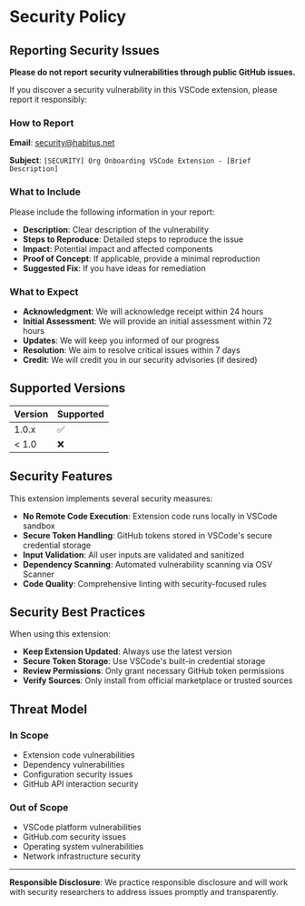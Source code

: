 # Security Policy

## Reporting Security Issues

**Please do not report security vulnerabilities through public GitHub issues.**

If you discover a security vulnerability in this VSCode extension, please report it responsibly:

### How to Report

**Email**: security@habitus.net

**Subject**: `[SECURITY] Org Onboarding VSCode Extension - [Brief Description]`

### What to Include

Please include the following information in your report:

- **Description**: Clear description of the vulnerability
- **Steps to Reproduce**: Detailed steps to reproduce the issue
- **Impact**: Potential impact and affected components
- **Proof of Concept**: If applicable, provide a minimal reproduction
- **Suggested Fix**: If you have ideas for remediation

### What to Expect

- **Acknowledgment**: We will acknowledge receipt within 24 hours
- **Initial Assessment**: We will provide an initial assessment within 72 hours
- **Updates**: We will keep you informed of our progress
- **Resolution**: We aim to resolve critical issues within 7 days
- **Credit**: We will credit you in our security advisories (if desired)

## Supported Versions

| Version | Supported          |
| ------- | ------------------ |
| 1.0.x   | :white_check_mark: |
| < 1.0   | :x:                |

## Security Features

This extension implements several security measures:

- **No Remote Code Execution**: Extension code runs locally in VSCode sandbox
- **Secure Token Handling**: GitHub tokens stored in VSCode's secure credential storage
- **Input Validation**: All user inputs are validated and sanitized
- **Dependency Scanning**: Automated vulnerability scanning via OSV Scanner
- **Code Quality**: Comprehensive linting with security-focused rules

## Security Best Practices

When using this extension:

- **Keep Extension Updated**: Always use the latest version
- **Secure Token Storage**: Use VSCode's built-in credential storage
- **Review Permissions**: Only grant necessary GitHub token permissions
- **Verify Sources**: Only install from official marketplace or trusted sources

## Threat Model

### In Scope
- Extension code vulnerabilities
- Dependency vulnerabilities  
- Configuration security issues
- GitHub API interaction security

### Out of Scope
- VSCode platform vulnerabilities
- GitHub.com security issues
- Operating system vulnerabilities
- Network infrastructure security

---

**Responsible Disclosure**: We practice responsible disclosure and will work with security researchers to address issues promptly and transparently.